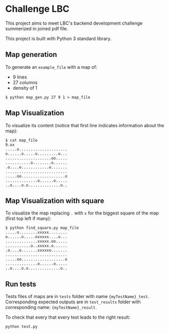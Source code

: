 # Challenge LBC

This project aims to meet LBC's backend development challenge summerized in joined pdf file.

This project is built with Python 3 standard library.

## Map generation

To generate an `example_file` with a map of:
* 9 lines
* 27 columns
* density of 1

```
$ python map_gen.py 27 9 1 > map_file
```

## Map Visualization

To visualize its content (notice that first line indicates information about the map):

```
$ cat map_file
9.ox
.....o.....................
o......o.....o.........o...
....................oo.....
...........o........o......
.o....o............o.......
...........................
.....oo...................o
..............o......o.....
..o....o.o..............o..
```

## Map Visualization with square

To visualize the map replacing `.` with `x` for the biggest square of the map (first top left if many):

```
$ python find_square.py map_file
.....o........xxxxx........
o......o.....oxxxxx....o...
..............xxxxx.oo.....
...........o..xxxxx.o......
.o....o.......xxxxxo.......
...........................
.....oo...................o
..............o......o.....
..o....o.o..............o..
```

## Run tests

Tests files of maps are in `tests` folder with name `{myTestName}_test`. Corresponding expected outputs are in `test_results` folder with corresponding name: `{myTestName}_result`.

To check that every that every test leads to the right result:

```
python test.py
```
